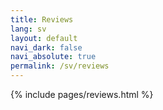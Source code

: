 ```yaml
---
title: Reviews
lang: sv
layout: default
navi_dark: false
navi_absolute: true
permalink: /sv/reviews
---
```


{% include pages/reviews.html %}
